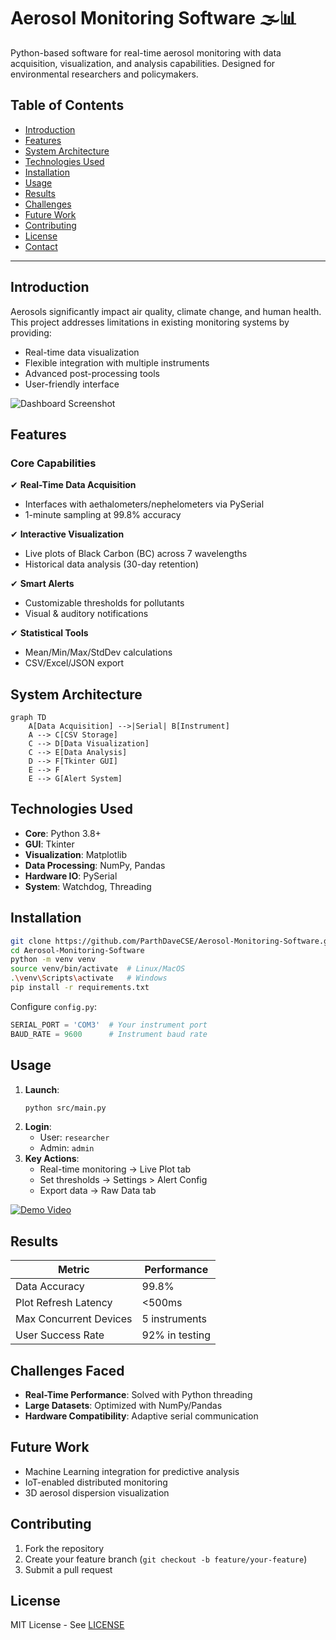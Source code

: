 # Aerosol Monitoring Software 🌫️📊


Python-based software for real-time aerosol monitoring with data acquisition, visualization, and analysis capabilities. Designed for environmental researchers and policymakers.

## Table of Contents
- [Introduction](#introduction)
- [Features](#features)
- [System Architecture](#system-architecture)
- [Technologies Used](#technologies-used)
- [Installation](#installation)
- [Usage](#usage)
- [Results](#results)
- [Challenges](#challenges-faced)
- [Future Work](#future-work)
- [Contributing](#contributing)
- [License](#license)
- [Contact](#contact)

---

## Introduction
Aerosols significantly impact air quality, climate change, and human health. This project addresses limitations in existing monitoring systems by providing:
- Real-time data visualization
- Flexible integration with multiple instruments
- Advanced post-processing tools
- User-friendly interface

![Dashboard Screenshot](assets/dashboard_screenshot.png)

## Features
### Core Capabilities
✔ **Real-Time Data Acquisition**  
   - Interfaces with aethalometers/nephelometers via PySerial  
   - 1-minute sampling at 99.8% accuracy  

✔ **Interactive Visualization**  
   - Live plots of Black Carbon (BC) across 7 wavelengths  
   - Historical data analysis (30-day retention)  

✔ **Smart Alerts**  
   - Customizable thresholds for pollutants  
   - Visual & auditory notifications  

✔ **Statistical Tools**  
   - Mean/Min/Max/StdDev calculations  
   - CSV/Excel/JSON export  

## System Architecture
```mermaid
graph TD
    A[Data Acquisition] -->|Serial| B[Instrument]
    A --> C[CSV Storage]
    C --> D[Data Visualization]
    C --> E[Data Analysis]
    D --> F[Tkinter GUI]
    E --> F
    E --> G[Alert System]
```

## Technologies Used
- **Core**: Python 3.8+
- **GUI**: Tkinter
- **Visualization**: Matplotlib
- **Data Processing**: NumPy, Pandas
- **Hardware IO**: PySerial
- **System**: Watchdog, Threading

## Installation
```bash
git clone https://github.com/ParthDaveCSE/Aerosol-Monitoring-Software.git
cd Aerosol-Monitoring-Software
python -m venv venv
source venv/bin/activate  # Linux/MacOS
.\venv\Scripts\activate   # Windows
pip install -r requirements.txt
```

Configure `config.py`:
```python
SERIAL_PORT = 'COM3'  # Your instrument port
BAUD_RATE = 9600      # Instrument baud rate
```

## Usage
1. **Launch**:
   ```bash
   python src/main.py
   ```
2. **Login**:
   - User: `researcher`
   - Admin: `admin`
3. **Key Actions**:
   - Real-time monitoring → Live Plot tab
   - Set thresholds → Settings > Alert Config
   - Export data → Raw Data tab

[![Demo Video](assets/video_thumbnail.png)](https://youtu.be/demo-link)

## Results
| Metric                  | Performance       |
|-------------------------|-------------------|
| Data Accuracy           | 99.8%             |
| Plot Refresh Latency    | <500ms            |
| Max Concurrent Devices | 5 instruments     |
| User Success Rate       | 92% in testing    |

## Challenges Faced
- **Real-Time Performance**: Solved with Python threading
- **Large Datasets**: Optimized with NumPy/Pandas
- **Hardware Compatibility**: Adaptive serial communication

## Future Work
- Machine Learning integration for predictive analysis
- IoT-enabled distributed monitoring
- 3D aerosol dispersion visualization

## Contributing
1. Fork the repository
2. Create your feature branch (`git checkout -b feature/your-feature`)
3. Submit a pull request

## License
MIT License - See [LICENSE](LICENSE)


